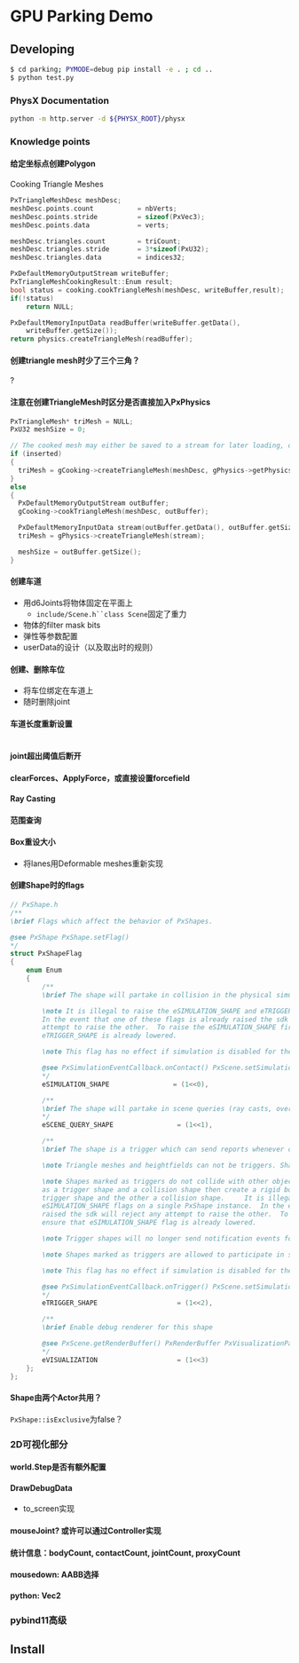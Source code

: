 # GPU Parking Demo

## Developing

```bash
$ cd parking; PYMODE=debug pip install -e . ; cd ..
$ python test.py
```

### PhysX Documentation

```bash
python -m http.server -d ${PHYSX_ROOT}/physx
```

### Knowledge points

#### 给定坐标点创建Polygon

Cooking Triangle Meshes

```cpp
PxTriangleMeshDesc meshDesc;
meshDesc.points.count           = nbVerts;
meshDesc.points.stride          = sizeof(PxVec3);
meshDesc.points.data            = verts;

meshDesc.triangles.count        = triCount;
meshDesc.triangles.stride       = 3*sizeof(PxU32);
meshDesc.triangles.data         = indices32;

PxDefaultMemoryOutputStream writeBuffer;
PxTriangleMeshCookingResult::Enum result;
bool status = cooking.cookTriangleMesh(meshDesc, writeBuffer,result);
if(!status)
    return NULL;

PxDefaultMemoryInputData readBuffer(writeBuffer.getData(),
    writeBuffer.getSize());
return physics.createTriangleMesh(readBuffer);
```
#### 创建triangle mesh时少了三个三角？
?

#### 注意在创建TriangleMesh时区分是否直接加入PxPhysics
```cpp
PxTriangleMesh* triMesh = NULL;
PxU32 meshSize = 0;

// The cooked mesh may either be saved to a stream for later loading, or inserted directly into PxPhysics.
if (inserted)
{
  triMesh = gCooking->createTriangleMesh(meshDesc, gPhysics->getPhysicsInsertionCallback());
}
else
{
  PxDefaultMemoryOutputStream outBuffer;
  gCooking->cookTriangleMesh(meshDesc, outBuffer);

  PxDefaultMemoryInputData stream(outBuffer.getData(), outBuffer.getSize());
  triMesh = gPhysics->createTriangleMesh(stream);

  meshSize = outBuffer.getSize();
}
```
#### 创建车道

- 用d6Joints将物体固定在平面上
   - `include/Scene.h``class Scene`固定了重力
- 物体的filter mask bits
- 弹性等参数配置
- userData的设计（以及取出时的规则）

#### 创建、删除车位

- 将车位绑定在车道上
- 随时删除joint

#### 车道长度重新设置

```cpp

```

#### joint超出阈值后断开

#### clearForces、ApplyForce，或直接设置forcefield

#### Ray Casting

#### 范围查询

#### Box重设大小

- 将lanes用Deformable meshes重新实现

#### 创建Shape时的flags

```cpp
// PxShape.h
/**
\brief Flags which affect the behavior of PxShapes.

@see PxShape PxShape.setFlag()
*/
struct PxShapeFlag
{
    enum Enum
    {
        /**
        \brief The shape will partake in collision in the physical simulation.

        \note It is illegal to raise the eSIMULATION_SHAPE and eTRIGGER_SHAPE flags.
        In the event that one of these flags is already raised the sdk will reject any 
        attempt to raise the other.  To raise the eSIMULATION_SHAPE first ensure that 
        eTRIGGER_SHAPE is already lowered.

        \note This flag has no effect if simulation is disabled for the corresponding actor (see #PxActorFlag::eDISABLE_SIMULATION).

        @see PxSimulationEventCallback.onContact() PxScene.setSimulationEventCallback() PxShape.setFlag(), PxShape.setFlags()
        */
        eSIMULATION_SHAPE                = (1<<0),

        /**
        \brief The shape will partake in scene queries (ray casts, overlap tests, sweeps, ...).
        */
        eSCENE_QUERY_SHAPE                = (1<<1),

        /**
        \brief The shape is a trigger which can send reports whenever other shapes enter/leave its volume.

        \note Triangle meshes and heightfields can not be triggers. Shape creation will fail in these cases.

        \note Shapes marked as triggers do not collide with other objects. If an object should act both
        as a trigger shape and a collision shape then create a rigid body with two shapes, one being a 
        trigger shape and the other a collision shape.     It is illegal to raise the eTRIGGER_SHAPE and 
        eSIMULATION_SHAPE flags on a single PxShape instance.  In the event that one of these flags is already 
        raised the sdk will reject any attempt to raise the other.  To raise the eTRIGGER_SHAPE flag first 
        ensure that eSIMULATION_SHAPE flag is already lowered.

        \note Trigger shapes will no longer send notification events for interactions with other trigger shapes.

        \note Shapes marked as triggers are allowed to participate in scene queries, provided the eSCENE_QUERY_SHAPE flag is set. 

        \note This flag has no effect if simulation is disabled for the corresponding actor (see #PxActorFlag::eDISABLE_SIMULATION).

        @see PxSimulationEventCallback.onTrigger() PxScene.setSimulationEventCallback() PxShape.setFlag(), PxShape.setFlags()
        */
        eTRIGGER_SHAPE                    = (1<<2),

        /**
        \brief Enable debug renderer for this shape

        @see PxScene.getRenderBuffer() PxRenderBuffer PxVisualizationParameter
        */
        eVISUALIZATION                    = (1<<3)
    };
};
```

#### Shape由两个Actor共用？

`PxShape::isExclusive`为false？



### 2D可视化部分

#### world.Step是否有额外配置

#### DrawDebugData

- to_screen实现

#### mouseJoint? 或许可以通过Controller实现

#### 统计信息：bodyCount, contactCount, jointCount, proxyCount

#### mousedown: AABB选择

#### python: Vec2

### pybind11高级

## Install
